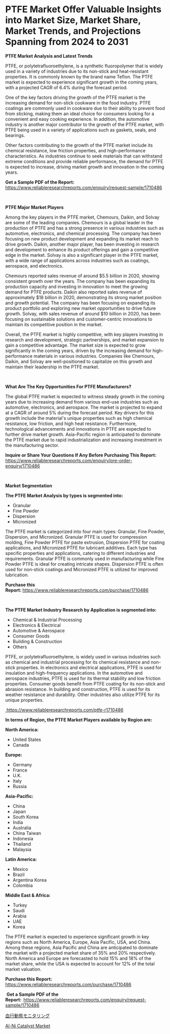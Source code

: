 <p><h1>PTFE Market Offer Valuable Insights into Market Size, Market Share, Market Trends, and Projections Spanning from 2024 to 2031</h1></p><p><strong>PTFE Market Analysis and Latest Trends</strong></p>
<p><p>PTFE, or polytetrafluoroethylene, is a synthetic fluoropolymer that is widely used in a variety of industries due to its non-stick and heat-resistant properties. It is commonly known by the brand name Teflon. The PTFE market is expected to experience significant growth in the coming years, with a projected CAGR of 6.4% during the forecast period.</p><p>One of the key factors driving the growth of the PTFE market is the increasing demand for non-stick cookware in the food industry. PTFE coatings are commonly used in cookware due to their ability to prevent food from sticking, making them an ideal choice for consumers looking for a convenient and easy cooking experience. In addition, the automotive industry is another major contributor to the growth of the PTFE market, with PTFE being used in a variety of applications such as gaskets, seals, and bearings.</p><p>Other factors contributing to the growth of the PTFE market include its chemical resistance, low friction properties, and high-performance characteristics. As industries continue to seek materials that can withstand extreme conditions and provide reliable performance, the demand for PTFE is expected to increase, driving market growth and innovation in the coming years.</p></p>
<p><strong>Get a Sample PDF of the Report:&nbsp;</strong> <a href="https://www.reliableresearchreports.com/enquiry/request-sample/1710486">https://www.reliableresearchreports.com/enquiry/request-sample/1710486</a></p>
<p>&nbsp;</p>
<p><strong>PTFE Major Market Players</strong></p>
<p><p>Among the key players in the PTFE market, Chemours, Daikin, and Solvay are some of the leading companies. Chemours is a global leader in the production of PTFE and has a strong presence in various industries such as automotive, electronics, and chemical processing. The company has been focusing on new product development and expanding its market reach to drive growth. Daikin, another major player, has been investing in research and development to enhance its product offerings and gain a competitive edge in the market. Solvay is also a significant player in the PTFE market, with a wide range of applications across industries such as coatings, aerospace, and electronics.</p><p>Chemours reported sales revenue of around $5.5 billion in 2020, showing consistent growth over the years. The company has been expanding its production capacity and investing in innovation to meet the growing demand for PTFE products. Daikin also reported sales revenue of approximately $18 billion in 2020, demonstrating its strong market position and growth potential. The company has been focusing on expanding its product portfolio and exploring new market opportunities to drive future growth. Solvay, with sales revenue of around $10 billion in 2020, has been focusing on sustainable solutions and customer-centric innovations to maintain its competitive position in the market.</p><p>Overall, the PTFE market is highly competitive, with key players investing in research and development, strategic partnerships, and market expansion to gain a competitive advantage. The market size is expected to grow significantly in the coming years, driven by the increasing demand for high-performance materials in various industries. Companies like Chemours, Daikin, and Solvay are well-positioned to capitalize on this growth and maintain their leadership in the PTFE market.</p></p>
<p>&nbsp;</p>
<p><strong>What Are The Key Opportunities For PTFE Manufacturers?</strong></p>
<p><p>The global PTFE market is expected to witness steady growth in the coming years due to increasing demand from various end-use industries such as automotive, electronics, and aerospace. The market is projected to expand at a CAGR of around 5% during the forecast period. Key drivers for this growth include the material's unique properties such as high chemical resistance, low friction, and high heat resistance. Furthermore, technological advancements and innovations in PTFE are expected to further drive market growth. Asia-Pacific region is anticipated to dominate the PTFE market due to rapid industrialization and increasing investment in the manufacturing sector.</p></p>
<p><strong>Inquire or Share Your Questions If Any Before Purchasing This Report:</strong> <a href="https://www.reliableresearchreports.com/enquiry/pre-order-enquiry/1710486">https://www.reliableresearchreports.com/enquiry/pre-order-enquiry/1710486</a></p>
<p>&nbsp;</p>
<p><strong>Market Segmentation</strong></p>
<p><strong>The PTFE Market Analysis by types is segmented into:</strong></p>
<p><ul><li>Granular</li><li>Fine Powder</li><li>Dispersion</li><li>Micronized</li></ul></p>
<p><p>The PTFE market is categorized into four main types: Granular, Fine Powder, Dispersion, and Micronized. Granular PTFE is used for compression molding, Fine Powder PTFE for paste extrusion, Dispersion PTFE for coating applications, and Micronized PTFE for lubricant additives. Each type has specific properties and applications, catering to different industries and requirements. Granular PTFE is commonly used in manufacturing while Fine Powder PTFE is ideal for creating intricate shapes. Dispersion PTFE is often used for non-stick coatings and Micronized PTFE is utilized for improved lubrication.</p></p>
<p><strong>Purchase this Report:&nbsp;</strong><a href="https://www.reliableresearchreports.com/purchase/1710486">https://www.reliableresearchreports.com/purchase/1710486</a></p>
<p>&nbsp;</p>
<p><strong>The PTFE Market Industry Research by Application is segmented into:</strong></p>
<p><ul><li>Chemical & Industrial Processing</li><li>Electronics & Electrical</li><li>Automotive & Aerospace</li><li>Consumer Goods</li><li>Building & Construction</li><li>Others</li></ul></p>
<p><p>PTFE, or polytetrafluoroethylene, is widely used in various industries such as chemical and industrial processing for its chemical resistance and non-stick properties. In electronics and electrical applications, PTFE is used for insulation and high-frequency applications. In the automotive and aerospace industries, PTFE is used for its thermal stability and low friction properties. Consumer goods benefit from PTFE coating for its non-stick and abrasion resistance. In building and construction, PTFE is used for its weather resistance and durability. Other industries also utilize PTFE for its unique properties.</p></p>
<p><a href="https://www.reliableresearchreports.com/ptfe-r1710486">&nbsp;https://www.reliableresearchreports.com/ptfe-r1710486</a></p>
<p><strong>In terms of Region, the PTFE Market Players available by Region are:</strong></p>
<p>
    <p> <strong> North America: </strong>
        <ul>
            <li>United States</li>
            <li>Canada</li>
        </ul>
        </p> 
    <p> <strong> Europe: </strong>
        <ul>
            <li>Germany</li>
            <li>France</li>
            <li>U.K.</li>
            <li>Italy</li>
            <li>Russia</li>
        </ul>
        </p> 
    <p> <strong> Asia-Pacific: </strong>
        <ul>
            <li>China</li>
            <li>Japan</li>
            <li>South Korea</li>
            <li>India</li>
            <li>Australia</li>
            <li>China Taiwan</li>
            <li>Indonesia</li>
            <li>Thailand</li>
            <li>Malaysia</li>
        </ul>
        </p> 
    <p> <strong> Latin America: </strong>
        <ul>
            <li>Mexico</li>
            <li>Brazil</li>
            <li>Argentina Korea</li>
            <li>Colombia</li>
        </ul>
        </p> 
    <p> <strong> Middle East & Africa: </strong>
        <ul>
            <li>Turkey</li>
            <li>Saudi</li>
            <li>Arabia</li>
            <li>UAE</li>
            <li>Korea</li>
        </ul>
    </p>
    </p>
<p><p>The PTFE market is expected to experience significant growth in key regions such as North America, Europe, Asia Pacific, USA, and China. Among these regions, Asia Pacific and China are anticipated to dominate the market with a projected market share of 35% and 20% respectively. North America and Europe are forecasted to hold 15% and 18% of the market share, while the USA is expected to account for 12% of the total market valuation.</p></p>
<p><strong>Purchase this Report: </strong><a href="https://www.reliableresearchreports.com/purchase/1710486">https://www.reliableresearchreports.com/purchase/1710486</a></p>
<p>&nbsp;<strong>Get a Sample PDF of the Report:&nbsp;&nbsp;</strong><a href="https://www.reliableresearchreports.com/enquiry/request-sample/1710486">https://www.reliableresearchreports.com/enquiry/request-sample/1710486</a></p>
<p><strong></strong></p>
<p><p><a href="https://github.com/ycmtqqhvk3273/Market-Research-Report-List-3/blob/main/4566841184948.md">血行動態モニタリング</a></p><p><a href="https://github.com/abdillahsp58/Market-Research-Report-List-1/blob/main/al-ni-catalyst-market.md">Al-Ni Catalyst Market</a></p></p>